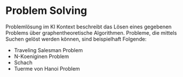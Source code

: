 # Problem Solving

Problemlösung im KI Kontext beschreibt das Lösen eines gegebenen Problems über graphentheoretische Algorithmen.
Probleme, die mittels Suchen gelöst werden können, sind beispielhaft Folgende:
- Traveling Salesman Problem
- N-Koeniginen Problem
- Schach
- Tuerme von Hanoi Problem



